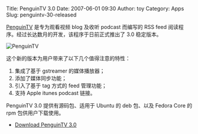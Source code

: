Title: PenguinTV 3.0
Date: 2007-06-01 09:30
Author: toy
Category: Apps
Slug: penguintv-30-released

[PenguinTV](http://linuxtoy.org/tag/penguintv) 是专为观看视频 blog
及收听 podcast 而编写的 RSS feed
阅读程序。经过长达数月的开发，该程序于日前正式推出了 3.0 稳定版本。

![PenguinTV](http://i.linuxtoy.org/i/logo/penguintv.png)

这个新的版本为用户带来了以下几个值得注意的特性：

1.  集成了基于 gstreamer 的媒体播放器；
2.  添加了媒体同步功能；
3.  引入了基于 tag 方式的 feed 管理功能；
4.  支持 Apple itunes podcast 链接。

PenguinTV 3.0 提供有源码包、适用于 Ubuntu 的 deb 包、以及 Fedora Core 的
rpm 包供用户下载使用。

- [Download PenguinTV 3.0](http://penguintv.sourceforge.net/#download)
